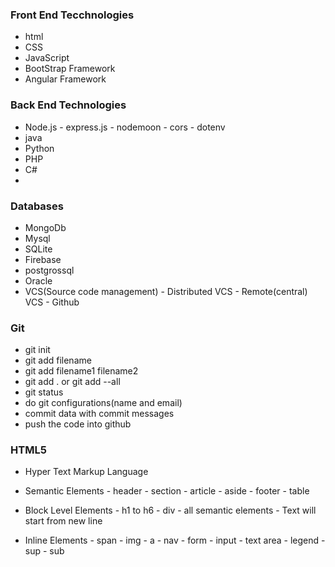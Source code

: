 ### Front End Tecchnologies
- html
- CSS
- JavaScript
- BootStrap Framework
- Angular Framework
### Back End Technologies
- Node.js
      - express.js
      - nodemoon
      - cors
      - dotenv
- java
- Python
- PHP
- C#
-  
### Databases
- MongoDb
- Mysql
- SQLite
- Firebase
- postgrossql
- Oracle
- VCS(Source code management) 
      - Distributed VCS
      - Remote(central) VCS
      - Github
### Git
- git init
- git add filename
- git add filename1 filename2
- git add . or git add --all
- git status
- do git configurations(name and email)
- commit data with commit messages
- push the code into github
### HTML5
- Hyper Text Markup Language
- Semantic Elements
      - header
      - section
      - article
      - aside
      - footer
      - table

- Block Level Elements
      - h1 to h6
      - div
      - all semantic elements
      - Text will start from new line
- Inline Elements
      - span
      - img
      - a
      - nav
      - form
      - input
      - text area
      - legend
      - sup
      - sub